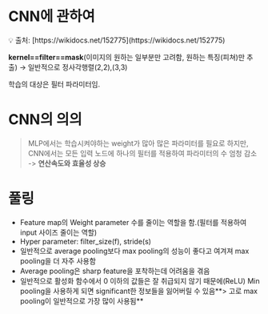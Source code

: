 # CNN에 관하여


<aside>
💡 출처: [https://wikidocs.net/152775](https://wikidocs.net/152775)

</aside>

**kernel==filter==mask**(이미지의 원하는 일부분만 고려함, 원하는 특징(피쳐)만 추출) → 일반적으로 정사각행렬(2,2),(3,3)

학습의 대상은 필터 파라미터임.

# CNN의 의의


> MLP에서는 학습시켜야하는 weight가 많아 많은 파라미터를 필요로 하지만, CNN에서는 모든 입력 노드에 하나의 필터를 적용하여 파라미터의 수 엄청 감소 -> **연산속도와 효율성 상승**
> 

# **풀링**


- Feature map의 Weight parameter 수를 줄이는 역할을 함.(필터를 적용하여 input 사이즈 줄이는 역할)
- Hyper parameter: filter_size(f), stride(s)
- 일반적으로 average pooling보다 max pooling의 성능이 좋다고 여겨져 max pooling을 더 자주 사용함
- Average pooling은 sharp feature을 포착하는데 어려움을 겪음
- 일반적으로 활성화 함수에서 0 이하의 값들은 잘 취급되지 않기 때문에(ReLU) Min pooling을 사용하게 되면 significant한 정보들을 잃어버릴 수 있음**> 고로 max pooling이 일반적으로 가장 많이 사용됨**